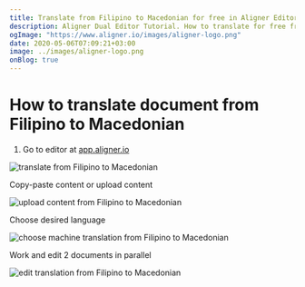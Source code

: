 ```yaml
---
title: Translate from Filipino to Macedonian for free in Aligner Editor
description: Aligner Dual Editor Tutorial. How to translate for free from Filipino to Macedonian. Aligner is multilingual document management platform. 
ogImage: "https://www.aligner.io/images/aligner-logo.png"
date: 2020-05-06T07:09:21+03:00
image: ../images/aligner-logo.png
onBlog: true
---
```


# How to translate document from Filipino to Macedonian

1. Go to editor at [app.aligner.io](https://app.aligner.io "Aligner App web page")

![translate from Filipino to Macedonian](../aligner-blank-editor.png "translate from Filipino to Macedonian")

Copy-paste content or upload content

![upload content from Filipino to Macedonian](../aligner-uploaded-document.png "upload content from Filipino to Macedonian")

Choose desired language

![choose machine translation from Filipino to Macedonian](../aligner-language-dropdown.png "choose machine translation from Filipino to Macedonian")

Work and edit 2 documents in parallel

![edit translation from Filipino to Macedonian](../aligner-double-sitded-editor.png "edit translation from Filipino to Macedonian")

